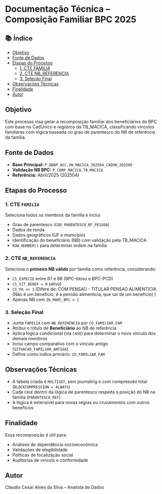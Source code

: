 # Documentação Técnica – Composição Familiar BPC 2025

## 📚 Índice

- [Objetivo](#objetivo)
- [Fonte de Dados](#fonte-de-dados)
- [Etapas do Processo](#etapas-do-processo)
  - [1. CTE FAMILIA](#1-cte-familia)
  - [2. CTE NB_REFERENCIA](#2-cte-nb_referencia)
  - [3. Seleção Final](#3-seleção-final)
- [Observações Técnicas](#observações-técnicas)
- [Finalidade](#finalidade)
- [Autor](#autor)


## Objetivo

Este processo visa gerar a recomposição familiar dos beneficiários do BPC com base no CadÚnico e registros da TB_MACICA, classificando vínculos familiares com lógica baseada no grau de parentesco do NB de referência da família.

## Fonte de Dados

- **Base Principal:** `P_DBAP_ACC.VW_MACICA_202504_CADUN_202505`
- **Validação NB BPC:** `P_CORP_MACICA.TB_MACICA`
- **Referência:** Abril/2025 (202504)

## Etapas do Processo

### 1. CTE `FAMILIA`
Seleciona todos os membros da família e inclui:

- Grau de parentesco (`COD_PARENTESCO_RF_PESSOA`)
- Dados de renda
- Dados geográficos (UF e município)
- Identificação do beneficiário (NB) com validação pela TB_MACICA
- `ROW_NUMBER()` para determinar ordem na família

### 2. CTE `NB_REFERENCIA`
Seleciona o **primeiro NB válido** por família como referência, considerando:

- `CS_ESPECIE` entre 87 e 88 (BPC-Idoso e BPC-PCD)
- `CS_SIT_BENEF = 0` (ativo)
- `CS_PA <> 3` (Difere de: COM PENSAO - TITULAR PENSAO ALIMENTICIA (Não é um beneficio, é a pensão alimenticia, que sai de um beneficio) )
- Apenas NB com `IN_MARC_BPC = 1`

### 3. Seleção Final

- Junta `FAMILIA` com `NB_REFERENCIA` por `CO_FAMILIAR_FAM`
- Atribui o rótulo de **Beneficiário** ao NB de referência
- Aplica lógica condicional (via `CASE`) para determinar o novo vínculo dos demais membros
- Inclui campo comparativo com o vínculo antigo (`SITUACAO_FAMILIAR_ANTIGA`)
- Define como índice primário: `CO_FAMILIAR_FAM`

## Observações Técnicas

- A tabela criada é `MULTISET`, sem journaling e com compressão total (`BLOCKCOMPRESSION = ALWAYS`)
- Cada `CASE` dentro da lógica de parentesco respeita a posição do NB na família (`PARENTESCO_REF`)
- A lógica é extensível para novas regras ou cruzamentos com outros benefícios

## Finalidade

Essa recomposição é útil para:

- Análises de dependência socioeconômica
- Validações de elegibilidade
- Políticas de focalização social
- Auditorias de vínculo e conformidade

## Autor

Claudio Cesar Alves da Silva – Analista de Dados
